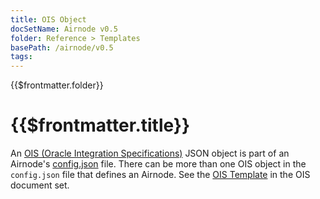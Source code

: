 ```yaml
---
title: OIS Object
docSetName: Airnode v0.5
folder: Reference > Templates
basePath: /airnode/v0.5
tags:
---
```


<TitleSpan>{{$frontmatter.folder}}</TitleSpan>

# {{$frontmatter.title}}

<VersionWarning/>

An [OIS (Oracle Integration Specifications)](/ois/v1.0/) JSON object is part of
an Airnode's [config.json](../deployment-files/config-json.md) file. There can
be more than one OIS object in the `config.json` file that defines an Airnode.
See the [OIS Template](/ois/v1.0/ois-template.md) in the OIS document set.
